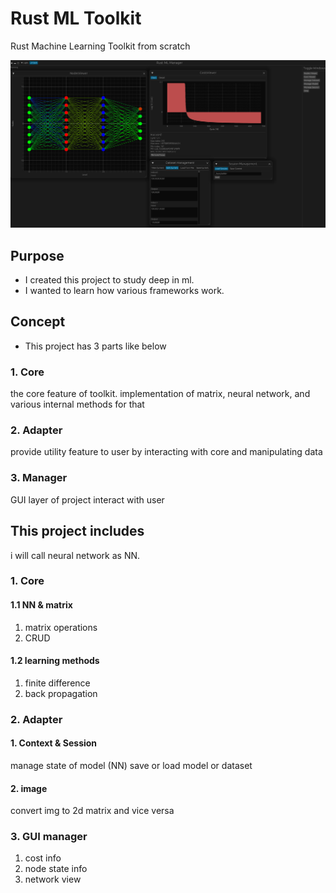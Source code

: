 # Rust ML Toolkit

Rust Machine Learning Toolkit from scratch

![manager_main](./doc/img/manager_main.png)

## Purpose

- I created this project to study deep in ml.
- I wanted to learn how various frameworks work.

## Concept

- This project has 3 parts like below

### 1. Core

the core feature of toolkit.
implementation of matrix, neural network,
and various internal methods for that

### 2. Adapter

provide utility feature to user
by interacting with core and
manipulating data

### 3. Manager

GUI layer of project
interact with user

## This project includes

i will call neural network as NN.

### 1. Core

#### 1.1 NN & matrix

1.  matrix operations
2.  CRUD

#### 1.2 learning methods

1.  finite difference
2.  back propagation

### 2. Adapter

#### 1. Context & Session

manage state of model (NN)
save or load model or dataset

#### 2. image

convert img to 2d matrix and vice versa

### 3. GUI manager

1.  cost info
2.  node state info
3.  network view
